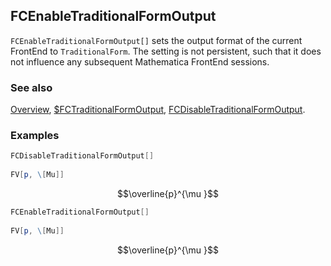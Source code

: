 ## FCEnableTraditionalFormOutput

`FCEnableTraditionalFormOutput[]` sets the output format of the current FrontEnd to `TraditionalForm`. The setting is not persistent, such that it does not influence any subsequent Mathematica FrontEnd sessions.

### See also

[Overview](Extra/FeynCalc.md), [\$FCTraditionalFormOutput](\$FCTraditionalFormOutput.md), [FCDisableTraditionalFormOutput](FCDisableTraditionalFormOutput.md).

### Examples

```mathematica
FCDisableTraditionalFormOutput[] 
 
FV[p, \[Mu]]
```

$$\overline{p}^{\mu }$$

```mathematica
FCEnableTraditionalFormOutput[] 
 
FV[p, \[Mu]]
```

$$\overline{p}^{\mu }$$